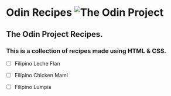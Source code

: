 # Odin Recipes ![The Odin Project](https://www.theodinproject.com/assets/icons/odin-icon-b5b31c073f7417a257003166c98cc23743654715305910c068b93a3bf4d3065d.svg)

## The Odin Project Recipes.
### This is a collection of recipes made using HTML & CSS.
- [ ] Filipino Leche Flan
- [ ] Filipino Chicken Mami
- [ ] Filipino Lumpia

